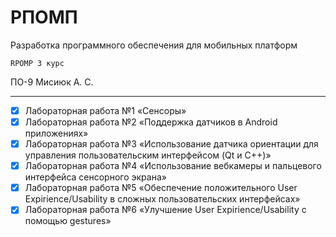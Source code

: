 # РПОМП

Разработка программного обеспечения для мобильных платформ

` RPOMP 3 курс `

ПО-9 Мисиюк А. С.

---

- [x] Лабораторная работа №1 «Сенсоры»
- [x] Лабораторная работа №2 «Поддержка датчиков в Android приложениях»
- [x] Лабораторная работа №3 «Использование датчика ориентации для управления пользовательским интерфейсом (Qt и C++)»
- [x] Лабораторная работа №4 «Использование вебкамеры и пальцевого интерфейса сенсорного экрана»
- [x] Лабораторная работа №5 «Обеспечение положительного User Expirience/Usability в сложных пользовательских интерфейсах»
- [x] Лабораторная работа №6 «Улучшение User Expirience/Usability с помощью gestures»
